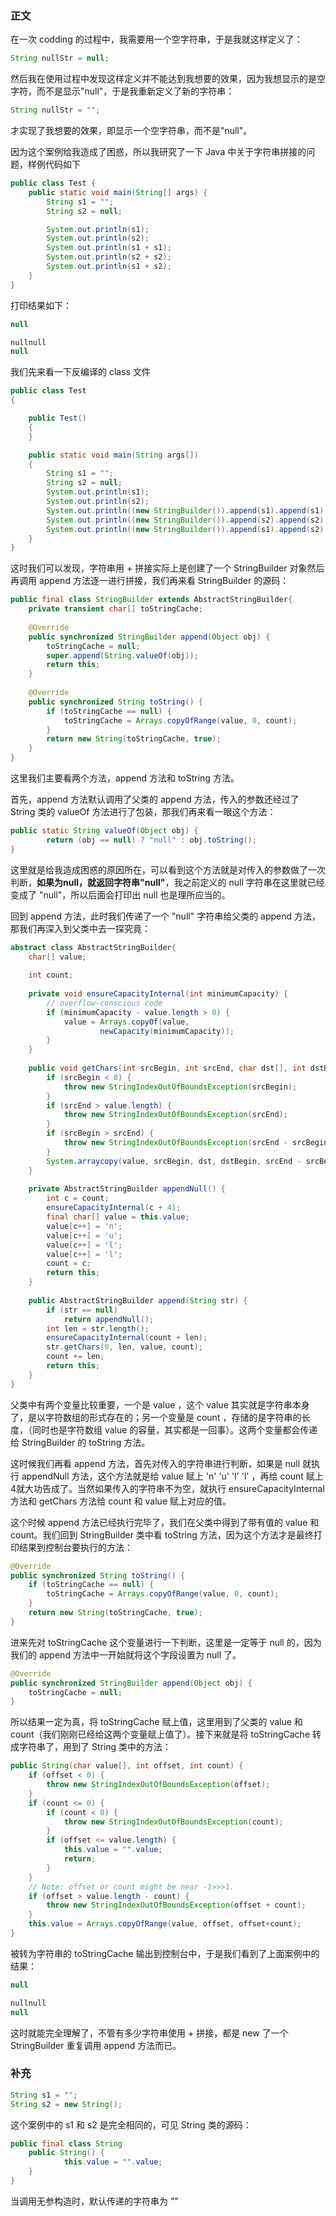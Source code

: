 ### 正文

在一次 codding 的过程中，我需要用一个空字符串，于是我就这样定义了：

```java
String nullStr = null;
```

然后我在使用过程中发现这样定义并不能达到我想要的效果，因为我想显示的是空字符，而不是显示"null"，于是我重新定义了新的字符串：

```java
String nullStr = "";
```

才实现了我想要的效果，即显示一个空字符串，而不是"null"。

因为这个案例给我造成了困惑，所以我研究了一下 Java 中关于字符串拼接的问题，样例代码如下

```java
public class Test {
    public static void main(String[] args) {
        String s1 = "";
        String s2 = null;

        System.out.println(s1);
        System.out.println(s2);
        System.out.println(s1 + s1);
        System.out.println(s2 + s2);
        System.out.println(s1 + s2);
    }
}
```

打印结果如下：

```java
null

nullnull
null
```

我们先来看一下反编译的 class 文件

```java
public class Test
{

	public Test()
	{
	}

	public static void main(String args[])
	{
		String s1 = "";
		String s2 = null;
		System.out.println(s1);
		System.out.println(s2);
		System.out.println((new StringBuilder()).append(s1).append(s1).toString());
		System.out.println((new StringBuilder()).append(s2).append(s2).toString());
		System.out.println((new StringBuilder()).append(s1).append(s2).toString());
	}
}
```

这时我们可以发现，字符串用 + 拼接实际上是创建了一个 StringBuilder 对象然后再调用 append 方法逐一进行拼接，我们再来看 StringBuilder 的源码：

```java
public final class StringBuilder extends AbstractStringBuilder{
    private transient char[] toStringCache;
    
    @Override
    public synchronized StringBuilder append(Object obj) {
        toStringCache = null;
        super.append(String.valueOf(obj));
        return this;
    }
    
    @Override
    public synchronized String toString() {
        if (toStringCache == null) {
            toStringCache = Arrays.copyOfRange(value, 0, count);
        }
        return new String(toStringCache, true);
    }
}
```

这里我们主要看两个方法，append 方法和 toString 方法。

首先，append 方法默认调用了父类的 append 方法，传入的参数还经过了 String 类的 valueOf 方法进行了包装，那我们再来看一眼这个方法：

```java
public static String valueOf(Object obj) {
        return (obj == null) ? "null" : obj.toString();
}
```

这里就是给我造成困惑的原因所在，可以看到这个方法就是对传入的参数做了一次判断，**如果为null，就返回字符串"null"**，我之前定义的 null 字符串在这里就已经变成了 "null"，所以后面会打印出 null 也是理所应当的。

回到 append 方法，此时我们传递了一个 "null" 字符串给父类的 append 方法，那我们再深入到父类中去一探究竟：

```java
abstract class AbstractStringBuilder{
    char[] value;
    
    int count;
    
    private void ensureCapacityInternal(int minimumCapacity) {
        // overflow-conscious code
        if (minimumCapacity - value.length > 0) {
            value = Arrays.copyOf(value,
                    newCapacity(minimumCapacity));
        }
    }
    
    public void getChars(int srcBegin, int srcEnd, char dst[], int dstBegin) {
        if (srcBegin < 0) {
            throw new StringIndexOutOfBoundsException(srcBegin);
        }
        if (srcEnd > value.length) {
            throw new StringIndexOutOfBoundsException(srcEnd);
        }
        if (srcBegin > srcEnd) {
            throw new StringIndexOutOfBoundsException(srcEnd - srcBegin);
        }
        System.arraycopy(value, srcBegin, dst, dstBegin, srcEnd - srcBegin);
    }
    
    private AbstractStringBuilder appendNull() {
        int c = count;
        ensureCapacityInternal(c + 4);
        final char[] value = this.value;
        value[c++] = 'n';
        value[c++] = 'u';
        value[c++] = 'l';
        value[c++] = 'l';
        count = c;
        return this;
    }
    
    public AbstractStringBuilder append(String str) {
        if (str == null)
            return appendNull();
        int len = str.length();
        ensureCapacityInternal(count + len);
        str.getChars(0, len, value, count);
        count += len;
        return this;
    }
}
```

父类中有两个变量比较重要，一个是 value ，这个 value 其实就是字符串本身了，是以字符数组的形式存在的；另一个变量是 count ，存储的是字符串的长度，（同时也是字符数组 value 的容量，其实都是一回事）。这两个变量都会传递给 StringBuilder 的 toString 方法。

这时候我们再看 append 方法，首先对传入的字符串进行判断，如果是 null 就执行 appendNull 方法，这个方法就是给 value 赋上 'n' 'u' 'l' 'l' ，再给 count 赋上4就大功告成了。当然如果传入的字符串不为空，就执行 ensureCapacityInternal 方法和 getChars 方法给 count 和 value 赋上对应的值。

这个时候 append 方法已经执行完毕了，我们在父类中得到了带有值的 value 和 count。我们回到 StringBuilder 类中看 toString 方法，因为这个方法才是最终打印结果到控制台要执行的方法：

```java
@Override
public synchronized String toString() {
    if (toStringCache == null) {
        toStringCache = Arrays.copyOfRange(value, 0, count);
    }
    return new String(toStringCache, true);
}
```

进来先对 toStringCache 这个变量进行一下判断，这里是一定等于 null 的，因为我们的 append 方法中一开始就将这个字段设置为 null 了。

```java
@Override
public synchronized StringBuilder append(Object obj) {
    toStringCache = null;
}
```

所以结果一定为真，将 toStringCache 赋上值，这里用到了父类的 value 和 count（我们刚刚已经给这两个变量赋上值了）。接下来就是将 toStringCache  转成字符串了，用到了 String 类中的方法：

```java
public String(char value[], int offset, int count) {
    if (offset < 0) {
        throw new StringIndexOutOfBoundsException(offset);
    }
    if (count <= 0) {
        if (count < 0) {
            throw new StringIndexOutOfBoundsException(count);
        }
        if (offset <= value.length) {
            this.value = "".value;
            return;
        }
    }
    // Note: offset or count might be near -1>>>1.
    if (offset > value.length - count) {
        throw new StringIndexOutOfBoundsException(offset + count);
    }
    this.value = Arrays.copyOfRange(value, offset, offset+count);
}
```

被转为字符串的 toStringCache  输出到控制台中，于是我们看到了上面案例中的结果：

```java
null

nullnull
null
```

这时就能完全理解了，不管有多少字符串使用 + 拼接，都是 new 了一个 StringBuilder 重复调用 append 方法而已。

### 补充

```java
String s1 = "";
String s2 = new String();
```

这个案例中的 s1 和 s2 是完全相同的，可见 String 类的源码：

```java
public final class String
    public String() {
            this.value = "".value;
    }
}
```

当调用无参构造时，默认传递的字符串为 ""
